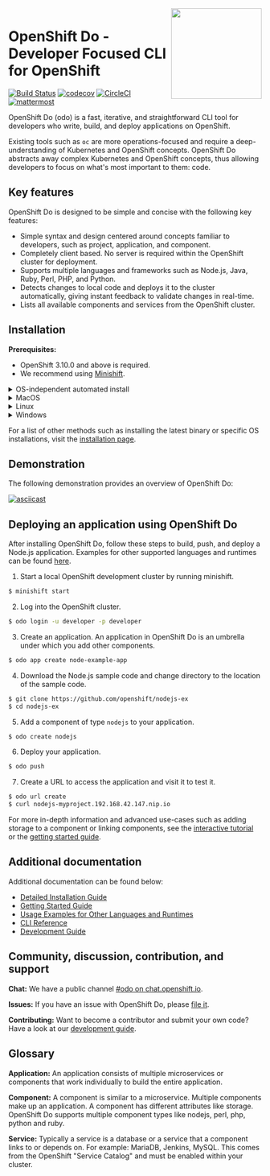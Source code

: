 <img src="./docs/img/openshift.png" width="180" align="right">

# OpenShift Do - Developer Focused CLI for OpenShift

[![Build Status](https://travis-ci.org/openshift/odo.svg?branch=master)](https://travis-ci.org/openshift/odo) [![codecov](https://codecov.io/gh/openshift/odo/branch/master/graph/badge.svg)](https://codecov.io/gh/openshift/odo) [![CircleCI](https://circleci.com/gh/openshift/odo/tree/master.svg?style=svg)](https://circleci.com/gh/openshift/odo/tree/master) [![mattermost](/docs/img/mattermost.svg)](https://chat.openshift.io/developers/channels/odo)

OpenShift Do (odo) is a fast, iterative, and straightforward CLI tool for developers who write, build, and deploy applications on OpenShift.

Existing tools such as `oc` are more operations-focused and require a deep-understanding of Kubernetes and OpenShift concepts. OpenShift Do abstracts away complex Kubernetes and OpenShift concepts, thus allowing developers to focus on what's most important to them: code.

## Key features
OpenShift Do is designed to be simple and concise with the following key features:

- Simple syntax and design centered around concepts familiar to developers, such as project, application, and component.
- Completely client based. No server is required within the OpenShift cluster for deployment.
- Supports multiple languages and frameworks such as Node.js, Java, Ruby, Perl, PHP, and Python.
- Detects changes to local code and deploys it to the cluster automatically, giving instant feedback to validate changes in real-time.
- Lists all available components and services from the OpenShift cluster.

## Installation

**Prerequisites:**
* OpenShift 3.10.0 and above is required.
* We recommend using [Minishift](https://github.com/minishift/minishift).

<details>
<summary> OS-independent automated install</summary>

#### Use this [bash script](./scripts/install.sh) to quickly install OpenShift Do. It will automatically detect your operating system and install `odo` accordingly.

```sh
curl -L https://github.com/openshift/odo/raw/master/scripts/install.sh | bash
```

</details>

<details>
<summary> MacOS</summary>

#### Binary installation:
```sh
sudo curl -L https://github.com/openshift/odo/releases/download/v0.0.20/odo-darwin-amd64 -o /usr/local/bin/odo && sudo chmod +x /usr/local/bin/odo
```

#### Tarball installation:
```sh
sudo sh -c 'curl -L https://github.com/openshift/odo/releases/download/v0.0.20/odo-darwin-amd64.gz | gzip -d > /usr/local/bin/odo; chmod +x /usr/local/bin/odo'
```

</details>

<details>
<summary> Linux</summary>

#### Binary installation:
```sh
sudo curl -L https://github.com/openshift/odo/releases/download/v0.0.20/odo-linux-amd64 -o /usr/local/bin/odo && sudo chmod +x /usr/local/bin/odo
```

#### Tarball installation:
```sh
sudo sh -c 'curl -L https://github.com/openshift/odo/releases/download/v0.0.20/odo-linux-amd64.gz | gzip -d > /usr/local/bin/odo; chmod +x /usr/local/bin/odo'
```

</details>

<details>
<summary> Windows</summary>

In order to correctly use OpenShift Do you must download it and add it to your PATH environment variable:

1. Download the `odo-windows-amd64.exe.gz` file from the [GitHub releases page](https://github.com/openshift/odo/releases).
2. Extract the file.
3. Add the location of extracted binary to your PATH environment variable by following [this Wiki page](https://github.com/openshift/odo/wiki/Setting-PATH-variable-on-Windows).

</details>

For a list of other methods such as installing the latest binary or specific OS installations, visit the [installation page](/docs/installation.md).

## Demonstration
The following demonstration provides an overview of OpenShift Do:

[![asciicast](https://asciinema.org/a/225717.svg)](https://asciinema.org/a/225717)

## Deploying an application using OpenShift Do

After installing OpenShift Do, follow these steps to build, push, and deploy a Node.js application. Examples for other supported languages and runtimes can be found [here](https://github.com/openshift/odo/blob/master/docs/examples.md).

1. Start a local OpenShift development cluster by running minishift.
```sh
$ minishift start
```

2. Log into the OpenShift cluster.
```sh
$ odo login -u developer -p developer
```

3. Create an application. An application in OpenShift Do is an umbrella under which you add other components.
```sh
$ odo app create node-example-app
```

4. Download the Node.js sample code and change directory to the location of the sample code.
```sh
$ git clone https://github.com/openshift/nodejs-ex
$ cd nodejs-ex
```

5. Add a component of type `nodejs` to your application.
```sh
$ odo create nodejs
```
6. Deploy your application.
```sh
$ odo push
```
7. Create a URL to access the application and visit it to test it.
```sh
$ odo url create
$ curl nodejs-myproject.192.168.42.147.nip.io
```

For more in-depth information and advanced use-cases such as adding storage to a component or linking components, see the [interactive tutorial](https://learn.openshift.com/introduction/developing-with-odo/) or the [getting started guide](/docs/getting-started.md).

## Additional documentation

Additional documentation can be found below:

  - [Detailed Installation Guide](https://github.com/openshift/odo/blob/master/docs/installation.md)
  - [Getting Started Guide](https://github.com/openshift/odo/blob/master/docs/getting-started.md)
  - [Usage Examples for Other Languages and Runtimes](https://github.com/openshift/odo/blob/master/docs/examples.md)
  - [CLI Reference](https://github.com/openshift/odo/blob/master/docs/cli-reference.md)
  - [Development Guide](https://github.com/openshift/odo/blob/master/docs/development.md)

## Community, discussion, contribution, and support

**Chat:** We have a public channel [#odo on chat.openshift.io](https://chat.openshift.io/developers/channels/odo).

**Issues:** If you have an issue with OpenShift Do, please [file it](https://github.com/openshift/odo/issues).

**Contributing:** Want to become a contributor and submit your own code? Have a look at our [development guide](https://github.com/openshift/odo/blob/master/docs/development.md).

## Glossary

**Application:** An application consists of multiple microservices or components that work individually to build the entire application.

**Component:** A component is similar to a microservice. Multiple components make up an application. A component has different attributes like storage. OpenShift Do supports multiple component types like nodejs, perl, php, python and ruby.

**Service:** Typically a service is a database or a service that a component links to or depends on. For example: MariaDB, Jenkins, MySQL. This comes from the OpenShift "Service Catalog" and must be enabled within your cluster.
